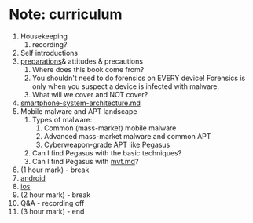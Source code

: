 # Note: curriculum

1. Housekeeping
   1. recording?
2. Self introductions
3. [preparations](../preparations/ "mention")& attitudes & precautions
   1. Where does this book come from?
   2. You shouldn't need to do forensics on EVERY device! Forensics is only when you suspect a device is infected with malware.
   3. What will we cover and NOT cover?
4. [smartphone-system-architecture.md](smartphone-system-architecture.md "mention")
5. Mobile malware and APT landscape
   1. Types of malware:
      1. Common (mass-market) mobile malware
      2. Advanced mass-market malware and common APT
      3. Cyberweapon-grade APT like Pegasus
   2. Can I find Pegasus with the basic techniques?
   3. Can I find Pegasus with [mvt.md](../checking-android-devices-advanced/mvt.md "mention")?
6. (1 hour mark) - break
7. [android](../android/ "mention")
8. [ios](../ios/ "mention")
9. (2 hour mark) - break
10. Q\&A - recording off
11. (3 hour mark) - end
